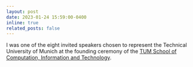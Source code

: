 ```yaml
---
layout: post
date: 2023-01-24 15:59:00-0400
inline: true
related_posts: false
---
```


I was one of the eight invited speakers chosen to represent the Technical University of Munich at the founding ceremony of the [TUM School of Computation, Information and Technology](https://www.cit.tum.de/en/cit/school/news-events/founding-ceremony/#c1442).
